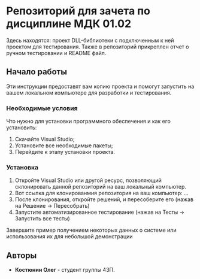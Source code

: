 # Репозиторий для зачета по дисциплине МДК 01.02

Здесь находятся: проект DLL-библиотеки с подключенным к ней проектом для тестирования. 
Также в репозиторий прикреплен отчет о ручном тестировании и README файл. 

## Начало работы

Эти инструкции предоставят вам копию проекта и помогут запустить на вашем локальном компьютере для разработки и тестирования.

### Необходимые условия

Что нужно для установки программного обеспечения и как его установить:
1. Скачайте Visual Studio;
2. Установите все необходимые пакеты;
3. Перейдите к этапу установки проекта.

### Установка
1. Откройте Visual Studio или другой ресурс, позволяющий склонировать данной репозиторий на ваш локальный компьютер.
2. Вот ссылка для клонированмия репозитория на ваш компьютер: ...
3. После клонирования, откройте решений, и пересоберите его (нажав на Решение -> Пересобрать)
4. Запустите автоматизированное тестирование (нажав на Тесты -> Запустить все тесты)

Завершите пример получением некоторых данных о системе или использования их для небольшой демонстрации

## Авторы

* **Костюнин Олег** - студент группы 43П.
